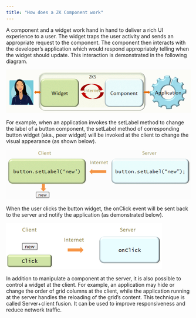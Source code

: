 ```yaml
---
title: "How does a ZK Component work"
---
```


A component and a widget work hand in hand to deliver a rich UI
experience to a user. The widget traps the user activity and sends an
appropriate request to the component. The component then interacts with
the developer’s application which would respond appropriately telling
when the widget should update. This interaction is demonstrated in the
following diagram.

![](images/ZKComDevEss_widget_component_application.png)

For example, when an application invokes the setLabel method to change
the label of a button component, the setLabel method of corresponding
button widget (aka., peer widget) will be invoked at the client to
change the visual appearance (as shown below).

![](images/ZKComDevEss_button_labels.png)

When the user clicks the button widget, the onClick event will be sent
back to the server and notify the application (as demonstrated below).

![](images/ZKComDevEss_button_click.png)

In addition to manipulate a component at the server, it is also possible
to control a widget at the client. For example, an application may hide
or change the order of grid columns at the client, while the application
running at the server handles the reloading of the grid’s content. This
technique is called Server+client fusion. It can be used to improve
responsiveness and reduce network traffic.
